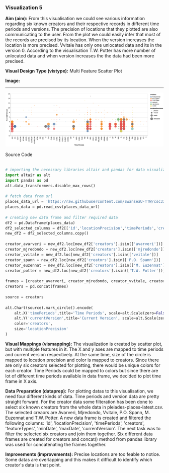 ### Visualization 5
**Aim (aim):** From this visualisation we could see various information regarding six known creators and their respective records in different time periods and versions. The precision of locations that they plotted are also communicating to the user. From the plot we could easily infer that most of the records are precised by its location. When the version increases the location is more precised. Vvitale has only one unlocated data and its in the version 0. According to the visualisation T.W. Potter has more number of unlocated data and when version increases the the data had been more precised.

**Visual Design Type (vistype):** Multi Feature Scatter Plot

**Image:** 
- - -
![Visualization 5](multifeature_scatter_viz5_plot.png)

Source Code
```python

# importing the necessary libraries altair and pandas for data visualization and manipulation
import altair as alt
import pandas as pd
alt.data_transformers.disable_max_rows()

# fetch data from url
places_data_url = 'https://raw.githubusercontent.com/SwanseaU-TTW/csc337_coursework1/master/pleiades-places-latest.csv'
places_data = pd.read_csv(places_data_url)

# creating new data frame and filter required data
df2 = pd.DataFrame(places_data)
df2_selected_columns = df2[['id','locationPrecision','timePeriods','creators','featureTypes','minDate','maxDate','currentVersion']]
new_df2 = df2_selected_columns.copy()

creator_avarveri = new_df2.loc[new_df2['creators'].isin(['avarveri'])]
creator_mjredondo = new_df2.loc[new_df2['creators'].isin(['mjredondo'])]
creator_vvitale = new_df2.loc[new_df2['creators'].isin(['vvitale'])]
creator_spann = new_df2.loc[new_df2['creators'].isin(['P.O. Spann'])]
creator_euzennat = new_df2.loc[new_df2['creators'].isin(['M. Euzennat'])]
creator_potter = new_df2.loc[new_df2['creators'].isin(['T.W. Potter'])]

frames = [creator_avarveri, creator_mjredondo, creator_vvitale, creator_spann, creator_euzennat, creator_potter]
creators = pd.concat(frames)

source = creators

alt.Chart(source).mark_circle().encode(
    alt.X('timePeriods',title='Time Periods', scale=alt.Scale(zero=False)),
    alt.Y('currentVersion',title='Current Version', scale=alt.Scale(zero=False, padding=1)),
    color='creators',
    size='locationPrecision'
)


```

**Visual Mappings (vismapping):** The visualization is created by scatter plot, but with multiple features in it. The X and y axes are mapped to time periods and current version respectively. At the same time, size of the circle is mapped to location precision and color is mapped to creators. Since there are only six creators selected for plotting, there would be unique colors for each creator. Time Periods could be mapped to colors but since there are lot of different time periods available in data frame, we decided to plot time frame in X axis.  

**Data Preparation (dataprep):** For plotting datas to this visualisation, we need four different kinds of data. Time periods and version data are pretty straight forward. For the creator data some filteration has been done to select six known creators from the whole data in pleiades-places-latest.csv. The selected creaors are Avarveri, Mjredondo, Vvitale, P.O. Spann, M. Euzennat and T.W. Potter. A new data frame is created and filtered the following columns: 'id', 'locationPrecision', 'timePeriods', 'creators', 'featureTypes', 'minDate', 'maxDate', 'currentVersion'. The next task was to filter the selected six creators and join them together. Six different data frames are created for creators and concat() method from pandas library was used for concatenating the frames together.

**Improvements (improvements):** Precise locations are too feable to notice. Some datas are overlapping and this makes it difficult to identify which creator's data is that point. 

